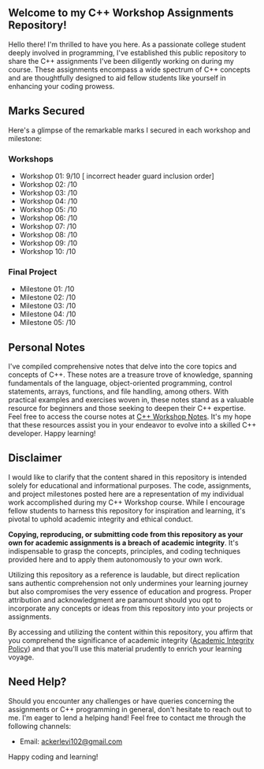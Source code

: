 
## Welcome to my C++ Workshop Assignments Repository!

Hello there! I'm thrilled to have you here. As a passionate college student deeply involved in programming, I've established this public repository to share the C++ assignments I've been diligently working on during my course. These assignments encompass a wide spectrum of C++ concepts and are thoughtfully designed to aid fellow students like yourself in enhancing your coding prowess.

## Marks Secured

Here's a glimpse of the remarkable marks I secured in each workshop and milestone:

### Workshops
- Workshop 01: 9/10               [ incorrect header guard inclusion order]
- Workshop 02: /10
- Workshop 03: /10
- Workshop 04: /10
- Workshop 05: /10
- Workshop 06: /10
- Workshop 07: /10
- Workshop 08: /10
- Workshop 09: /10
- Workshop 10: /10

### Final Project
- Milestone 01: /10
- Milestone 02: /10
- Milestone 03: /10
- Milestone 04: /10
- Milestone 05: /10

## Personal Notes

 I've compiled comprehensive notes that delve into the core topics and concepts of C++. These notes are a treasure trove of knowledge, spanning fundamentals of the language, object-oriented programming, control statements, arrays, functions, and file handling, among others. With practical examples and exercises woven in, these notes stand as a valuable resource for beginners and those seeking to deepen their C++ expertise. Feel free to access the course notes at [C++ Workshop Notes](https://github.com/LeviAcker25/C--Plus-Plus-Notes). It's my hope that these resources assist you in your endeavor to evolve into a skilled C++ developer. Happy learning!


## Disclaimer

I would like to clarify that the content shared in this repository is intended solely for educational and informational purposes. The code, assignments, and project milestones posted here are a representation of my individual work accomplished during my C++ Workshop course. While I encourage fellow students to harness this repository for inspiration and learning, it's pivotal to uphold academic integrity and ethical conduct.

**Copying, reproducing, or submitting code from this repository as your own for academic assignments is a breach of academic integrity**. It's indispensable to grasp the concepts, principles, and coding techniques provided here and to apply them autonomously to your own work.

Utilizing this repository as a reference is laudable, but direct replication sans authentic comprehension not only undermines your learning journey but also compromises the very essence of education and progress. Proper attribution and acknowledgment are paramount should you opt to incorporate any concepts or ideas from this repository into your projects or assignments.

By accessing and utilizing the content within this repository, you affirm that you comprehend the significance of academic integrity ([Academic Integrity Policy](https://www.senecacollege.ca/about/policies/academic-integrity-policy.html)) and that you'll use this material prudently to enrich your learning voyage.

## Need Help?

Should you encounter any challenges or have queries concerning the assignments or C++ programming in general, don't hesitate to reach out to me. I'm eager to lend a helping hand! Feel free to contact me through the following channels:

- Email: ackerlevi102@gmail.com

Happy coding and learning!

